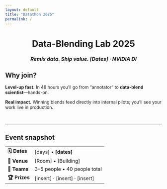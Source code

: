 ```yaml
---
layout: default          
title: "Datathon 2025"
permalink: /
---
```

<div align="center">

# Data-Blending Lab 2025  
### *Remix data.  Ship value.  [Dates] · NVIDIA DI*

</div>

## Why join?

**Level-up fast.** In 48 hours you’ll go from “annotator” to **data-blend scientist**—hands-on.

**Real impact.** Winning blends feed directly into internal pilots; you’ll see your work live in production.  

&nbsp;

---

## Event snapshot

| | |
|---|---|
| **🗓 Dates** | [days] • **[dates]** |
| **🏢 Venue** | [Room] • [Building] |
| **👥 Teams** | 3–5 people • 40 people total |
| **🏆 Prizes** | [insert] · [insert] · [insert] |

&nbsp;


